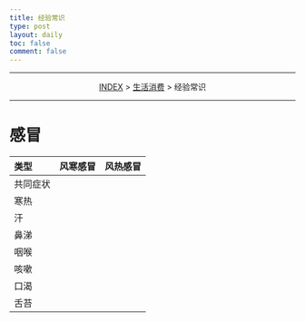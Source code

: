 ```yaml
---
title: 经验常识
type: post
layout: daily
toc: false
comment: false
---
```

---
<span><center>[INDEX](/gknows/index) > [生活消费](/gknows/生活消费) > 经验常识</center></span>

---
# 感冒
| 类型     | 风寒感冒 | 风热感冒 |
|:---------|:---------|:---------|
| 共同症状 |          |          |
| 寒热     |          |          |
| 汗       |          |          |
| 鼻涕     |          |          |
| 咽喉     |          |          |
| 咳嗽     |          |          |
| 口渴     |          |          |
| 舌苔     |          |          |

